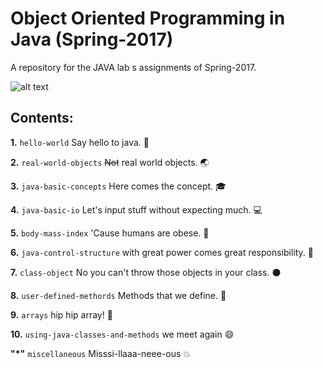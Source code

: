# Object Oriented Programming in Java (Spring-2017) 
A repository for the JAVA lab s assignments of Spring-2017.

![alt text](http://www.eworksng.com/wp-content/uploads/2016/11/images.png "Logo Title Text 1")


## Contents:


**1.** `hello-world` Say hello to java. :wave:

**2.** `real-world-objects` ~~Not~~ real world objects. :earth_asia:

**3.** `java-basic-concepts` Here comes the concept. :mortar_board:

**4.** `java-basic-io` Let's input stuff without expecting much. :computer:

**5.** `body-mass-index` 'Cause humans are obese. :fork_and_knife:

**6.** `java-control-structure` with great power comes great responsibility. :muscle:

**7.** `class-object` No you can't throw those objects in your class. :black_circle:

**8.** `user-defined-methords` Methods that we define. :snake:

**9.** `arrays` hip hip array! :tada:

**10.** `using-java-classes-and-methods` we meet again :smile: 

**"*"** `miscellaneous` Misssi-llaaa-neee-ous :boom:
